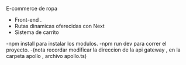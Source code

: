 E-commerce de ropa 

- Front-end .
- Rutas dinamicas oferecidas con Next
- Sistema de carrito


-npm install para instalar los modulos.
-npm run dev para correr el proyecto.
-(nota recordar modificar la direccion de la api gateway , en la carpeta apollo , archivo apollo.ts)
